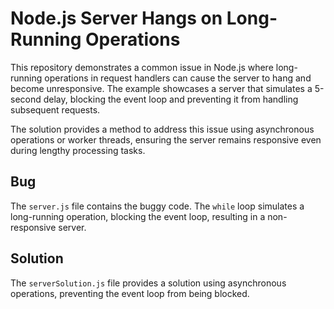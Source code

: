 # Node.js Server Hangs on Long-Running Operations

This repository demonstrates a common issue in Node.js where long-running operations in request handlers can cause the server to hang and become unresponsive.  The example showcases a server that simulates a 5-second delay, blocking the event loop and preventing it from handling subsequent requests.

The solution provides a method to address this issue using asynchronous operations or worker threads, ensuring the server remains responsive even during lengthy processing tasks.

## Bug
The `server.js` file contains the buggy code.  The `while` loop simulates a long-running operation, blocking the event loop, resulting in a non-responsive server. 

## Solution
The `serverSolution.js` file provides a solution using asynchronous operations, preventing the event loop from being blocked.